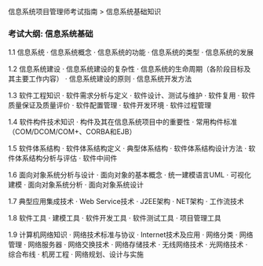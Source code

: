 信息系统项目管理师考试指南 > 信息系统基础知识

### 考试大纲: 信息系统基础

1.1 信息系统 
· 信息系统概念 
· 信息系统的功能 
· 信息系统的类型 
· 信息系统的发展 

1.2 信息系统建设 
· 信息系统建设的复杂性 
· 信息系统的生命周期（各阶段目标及其主要工作内容） 
· 信息系统建设的原则 
· 信息系统开发方法 

1.3 软件工程知识 
· 软件需求分析与定义 
· 软件设计、测试与维护 
· 软件复用 
· 软件质量保证及质量评价 
· 软件配置管理 
· 软件开发环境 
· 软件过程管理 

1.4 软件构件技术知识 
· 构件及其在信息系统项目中的重要性 
· 常用构件标准（COM/DCOM/COM+、CORBA和EJB） 

1.5 软件体系结构 
· 软件体系结构定义 
· 典型体系结构 
· 软件体系结构设计方法 
· 软件体系结构分析与评估 
· 软件中间件 

1.6 面向对象系统分析与设计 
· 面向对象的基本概念 
· 统一建模语言UML 
· 可视化建模 
· 面向对象系统分析 
· 面向对象系统设计 

1.7 典型应用集成技术 
· Web Service技术 
· J2EE架构 
· NET架构 
· 工作流技术 

1.8 软件工具 
· 建模工具 
· 软件开发工具 
· 软件测试工具 
· 项目管理工具 

1.9 计算机网络知识 
· 网络技术标准与协议 
· Internet技术及应用 
· 网络分类 
· 网络管理 
· 网络服务器 
· 网络交换技术 
· 网络存储技术 
· 无线网络技术 
· 光网络技术 
· 综合布线 
· 机房工程 
· 网络规划、设计与实施 





